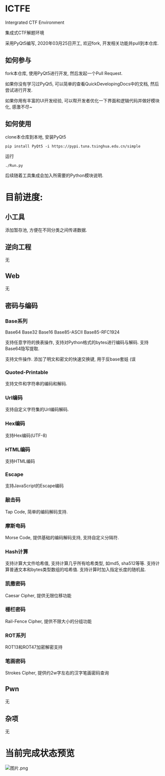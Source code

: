 # ICTFE
Intergrated CTF Environment

集成式CTF解题环境

采用PyQt5编写, 2020年03月25日开工, 欢迎fork, 开发相关功能并pull到本仓库.

## 如何参与

fork本仓库, 使用PyQt5进行开发, 然后发起一个Pull Request.

如果你没有学习过PyQt5, 可以简单的查看QuickDevelopingDocs中的文档, 然后尝试进行开发.

如果你用有丰富的UI开发经验, 可以帮开发者优化一下界面和逻辑代码并做好模块化, 感激不尽~

## 如何使用

clone本仓库到本地, 安装PyQt5

```
pip install PyQt5 -i https://pypi.tuna.tsinghua.edu.cn/simple
```

运行

```
./Run.py
```

后续随着工具集成会加入所需要的Python模块说明.

# 目前进度:

## 小工具

添加暂存池, 方便在不同分类之间传递数据.

## 逆向工程

无

## Web

无

## 密码与编码

### Base系列
Base64 Base32 Base16 Base85-ASCII Base85-RFC1924

支持任意字符的换表操作, 支持对Python格式的bytes进行编码与解码. 支持Base64隐写提取.

支持文件操作. 添加了明文和密文的快速交换键, 用于反base套娃 (误

### Quoted-Printable
支持文件和字符串的编码和解码.

### Url编码
支持自定义字符集的Url编码解码.

### Hex编码
支持Hex编码(UTF-8)

### HTML编码
支持HTML编码

### Escape
支持JavaScript的Escape编码

### 敲击码
Tap Code, 简单的编码解码支持.

### 摩斯电码
Morse Code, 提供基础的编码解码支持, 支持自定义分隔符.

### Hash计算
支持计算大文件哈希值, 支持计算几乎所有哈希类型, 如md5, sha512等等.
支持计算普通文本和bytes类型数组的哈希值.
支持计算时加入指定长度的随机盐.

### 凯撒密码
Caesar Cipher, 提供无限位移功能

### 栅栏密码
Rail-Fence Cipher, 提供不限大小的分组功能

### ROT系列
ROT13和ROT47加密解密支持

### 笔画密码
Strokes Cipher, 提供约2w字左右的汉字笔画密码查询

## Pwn

无

## 杂项

无

# 当前完成状态预览

![图片.png](https://i.loli.net/2020/03/28/PiozhculbHMSUEB.png)
